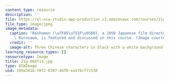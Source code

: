 ```yaml
---
content_type: resource
description: ''
file: https://ol-ocw-studio-app-production.s3.amazonaws.com/courses/21g-065-japanese-literature-and-cinema-fall-2013/199a541bf0f2039746f6ea57bcf7c538_21g-065f13.jpg
file_type: image/jpeg
image_metadata:
  caption: "Rashomon (\u7F85\u751F\u9580), a 1950 Japanese film directed by Akira\
    \ Kurosawa, is featured and discussed in this course. (Image courtesy of MIT OpenCourseWare.)"
  credit: ''
  image-alt: Three Chinese characters in black with a white background
learning_resource_types: []
resourcetype: Image
title: 21g-065f13.jpg
type: OCWImage
uid: 199a541b-f0f2-0397-46f6-ea57bcf7c538
---
```

